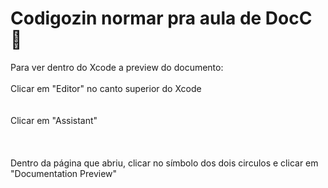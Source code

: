 

# Codigozin normar pra aula de DocC 🫡<br> 

Para ver dentro do Xcode a preview do documento: <br><br>
Clicar em "Editor" no canto superior do Xcode<br><br><br>
Clicar em "Assistant"<br><br><br><br>
Dentro da página que abriu, clicar no símbolo dos dois circulos e clicar em "Documentation Preview"<br><br><br><br><br>
